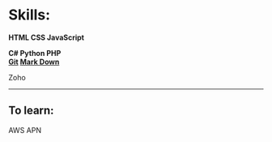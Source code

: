 # Skills:

**HTML CSS JavaScript**

**C# Python PHP**  
**[Git](/Version%20Control/git.md) [Mark Down](markdown.md)**

Zoho
****

## To learn:
AWS
APN
